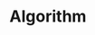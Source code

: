 ---
layout: list
title: Algorithm
slug: algorithm
description: >
  이 블로그 개발기
sitemap: false
order: 1
---